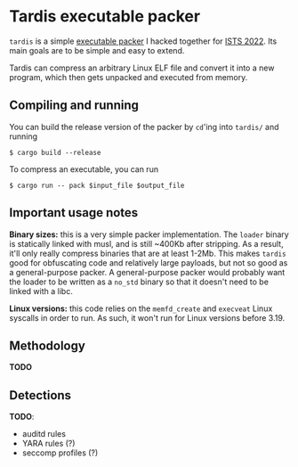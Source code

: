 # Tardis executable packer

`tardis` is a simple [executable packer](https://en.wikipedia.org/wiki/Executable_compression)
I hacked together for [ISTS 2022](https://ists.io/). Its main goals are to be
simple and easy to extend.

Tardis can compress an arbitrary Linux ELF file and convert it into a new
program, which then gets unpacked and executed from memory.

## Compiling and running

You can build the release version of the packer by `cd`'ing into `tardis/` and
running

```
$ cargo build --release
```

To compress an executable, you can run

```
$ cargo run -- pack $input_file $output_file
```

## Important usage notes

**Binary sizes:** this is a very simple packer implementation. The `loader`
binary is statically linked with musl, and is still ~400Kb after stripping. As a
result, it'll only really compress binaries that are at least 1-2Mb. This makes
`tardis` good for obfuscating code and relatively large payloads, but not so
good as a general-purpose packer. A general-purpose packer would probably want
the loader to be written as a `no_std` binary so that it doesn't need to be
linked with a libc.

**Linux versions:** this code relies on the `memfd_create` and `execveat` Linux
syscalls in order to run. As such, it won't run for Linux versions before 3.19.

## Methodology

**TODO**

## Detections

**TODO**:

- auditd rules
- YARA rules (?)
- seccomp profiles (?)


